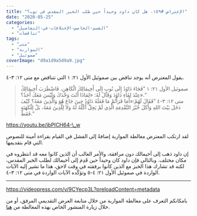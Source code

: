 ```yaml
---
title: "الإعتراض #١٥٩، هل كان داود وحيداً حين طلب الخبر المقدس في نوب؟"
date: "2020-05-25"
categories: 
  - "القسم-الخامس-الإختلافات-في-التفاصيل"
  - "تناقضات"
tags: 
  - "متى"
  - "المواربة"
  - "صموئيل"
coverImage: "d9a1d9a5d9a9.jpg"
---
```


يقول المعترض أنه يوجد تناقض بين صموئيل الأول ٢١: ١ التي تتناقض مع متى ١٢: ٣-٤.

> صموئيل الأول ٢١: ١ ”فَجَاءَ دَاوُدُ إِلَى نُوبٍ إِلَى أَخِيمَالِكَ الْكَاهِنِ، فَاضْطَرَبَ أَخِيمَالِكُ عِنْدَ لِقَاءِ دَاوُدَ وَقَالَ لَهُ: «لِمَاذَا أَنْتَ وَحْدَكَ وَلَيْسَ مَعَكَ أَحَدٌ؟».“  
> متى ١٢: ٣-٤ ”فَقَالَ لَهُمْ:«أَمَا قَرَأْتُمْ مَا فَعَلَهُ دَاوُدُ حِينَ جَاعَ هُوَ وَالَّذِينَ مَعَهُ؟ كَيْفَ دَخَلَ بَيْتَ اللهِ وَأَكَلَ خُبْزَ التَّقْدِمَةِ الَّذِي لَمْ يَحِلَّ أَكْلُهُ لَهُ وَلاَ لِلَّذِينَ مَعَهُ، بَلْ لِلْكَهَنَةِ فَقَطْ.“

https://youtu.be/jbPICH64-\_w

لقد ارتكب المعترض مغالطة المواربة إضافةً إلى الفشل في القيام بقراءة أمينة للنصوص التي قام بتقديمها.

إن داود ذهب إلى أخيمالك دون مرافقة، والأمر الغالب أن الذين كانوا معه قد انتظروه في مكان مختلف. وبالتالي فإن داود كان وحيداً حين قَدِمَ إلى أخيمالك لطلب الخبر المقدس، لكنه قد تشارك هذا الخبز مع الذين كانوا برفقته في وقت لاحق، هذا ما تشير إليه الآيات الواردة في صموئيل الأول ٢١: ٤-٥ وتؤكّده الآيات الواردة في متى ١٢: ٣-٤.

* * *

https://videopress.com/v/9CYecp3L?preloadContent=metadata

بامكانكم التعرف على مغالطة المواربة من خلال متابعة العرض التقديمي المرفق، أو من خلال زيارة المنشور الخاص بهذه المغالطة من [هنا](https://reasonofhope.com/2019/05/30/equivocation/).

